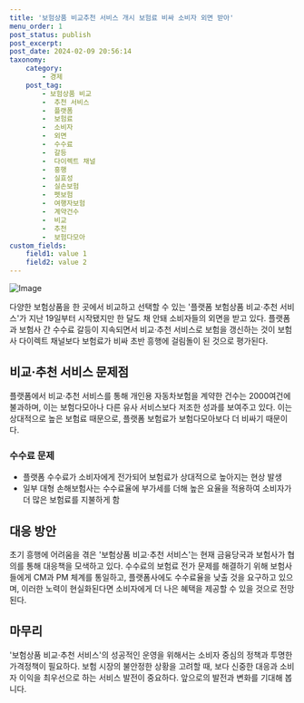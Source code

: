 ```yaml
---
title: '보험상품 비교추천 서비스 개시 보험료 비싸 소비자 외면 받아'
menu_order: 1
post_status: publish
post_excerpt: 
post_date: 2024-02-09 20:56:14
taxonomy:
    category:
        - 경제
    post_tag:
        - 보험상품 비교
        -  추천 서비스
        -  플랫폼
        -  보험료
        -  소비자
        -  외면
        -  수수료
        -  갈등
        -  다이렉트 채널
        -  흥행
        -  실효성
        -  실손보험
        -  펫보험
        -  여행자보험
        -  계약건수
        -  비교
        -  추천
        -  보험다모아
custom_fields:
    field1: value 1
    field2: value 2
---
```


![Image](https://imgnews.pstatic.net/image/123/2024/02/09/0002327267_001_20240209060201244.jpg?type=w647)

다양한 보험상품을 한 곳에서 비교하고 선택할 수 있는 '플랫폼 보험상품 비교·추천 서비스'가 지난 19일부터 시작됐지만 한 달도 채 안돼 소비자들의 외면을 받고 있다. 플랫폼과 보험사 간 수수료 갈등이 지속되면서 비교·추천 서비스로 보험을 갱신하는 것이 보험사 다이렉트 채널보다 보험료가 비싸 초반 흥행에 걸림돌이 된 것으로 평가된다.
## 비교·추천 서비스 문제점
플랫폼에서 비교·추천 서비스를 통해 개인용 자동차보험을 계약한 건수는 2000여건에 불과하며, 이는 보험다모아나 다른 유사 서비스보다 저조한 성과를 보여주고 있다. 이는 상대적으로 높은 보험료 때문으로, 플랫폼 보험료가 보험다모아보다 더 비싸기 때문이다.
### 수수료 문제
- 플랫폼 수수료가 소비자에게 전가되어 보험료가 상대적으로 높아지는 현상 발생
- 일부 대형 손해보험사는 수수료율에 부가세를 더해 높은 요율을 적용하여 소비자가 더 많은 보험료를 지불하게 함
## 대응 방안
초기 흥행에 어려움을 겪은 '보험상품 비교·추천 서비스'는 현재 금융당국과 보험사가 협의를 통해 대응책을 모색하고 있다. 수수료의 보험료 전가 문제를 해결하기 위해 보험사들에게 CM과 PM 체계를 통일하고, 플랫폼사에도 수수료율을 낮출 것을 요구하고 있으며, 이러한 노력이 현실화된다면 소비자에게 더 나은 혜택을 제공할 수 있을 것으로 전망된다.
## 마무리
'보험상품 비교·추천 서비스'의 성공적인 운영을 위해서는 소비자 중심의 정책과 투명한 가격정책이 필요하다. 보험 시장의 불안정한 상황을 고려할 때, 보다 신중한 대응과 소비자 이익을 최우선으로 하는 서비스 발전이 중요하다. 앞으로의 발전과 변화를 기대해 봅니다.
